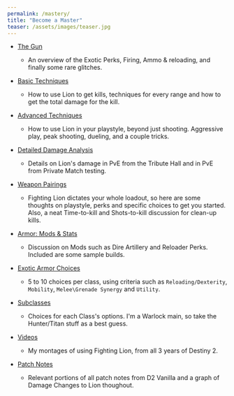 ```yaml
---
permalink: /mastery/
title: "Become a Master"
teaser: /assets/images/teaser.jpg
---
```


- [The Gun](/the_gun/)
  - An overview of the Exotic Perks, Firing, Ammo & reloading, and finally some rare glitches.
- [Basic Techniques](/basic_techniques/)
  - How to use Lion to get kills, techniques for every range and how to get the total damage for the kill.

- [Advanced Techniques](/adv_techniques/)
  - How to use Lion in your playstyle, beyond just shooting. Aggressive play, peak shooting, dueling, and a couple tricks.

- [Detailed Damage Analysis](/damage/)
  - Details on Lion's damage in PvE from the Tribute Hall and in PvE from Private Match testing.

- [Weapon Pairings](/pairings/)
  - Fighting Lion dictates your whole loadout, so here are some thoughts on playstyle, perks and specific choices to get you started. Also, a neat Time-to-kill and Shots-to-kill discussion for clean-up kills.

- [Armor: Mods & Stats](/armor/)
  - Discussion on Mods such as Dire Artillery and Reloader Perks. Included are some sample builds.

- [Exotic Armor Choices](/exotics/)
  - 5 to 10 choices per class, using criteria such as `Reloading/Dexterity`, `Mobility`, `Melee\Grenade Synergy` and `Utility`.

- [Subclasses](/subclasses/)
  - Choices for each Class's options. I'm a Warlock main, so take the Hunter/Titan stuff as a best guess.

- [Videos](/videos/)
  - My montages of using Fighting Lion, from all 3 years of Destiny 2.

- [Patch Notes](/patch_otes/)
  - Relevant portions of all patch notes from D2 Vanilla and a graph of Damage Changes to Lion thoughout.
